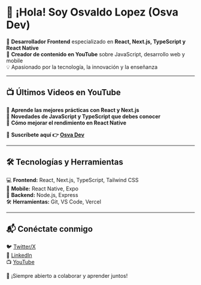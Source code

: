 # 👋 ¡Hola! Soy Osvaldo Lopez (Osva Dev)  

🚀 **Desarrollador Frontend** especializado en **React, Next.js, TypeScript y React Native**  
🎥 **Creador de contenido en YouTube** sobre JavaScript, desarrollo web y mobile  
💡 Apasionado por la tecnología, la innovación y la enseñanza  

---

## 📺 Últimos Videos en YouTube  
📌 **Aprende las mejores prácticas con React y Next.js**  
📌 **Novedades de JavaScript y TypeScript que debes conocer**  
📌 **Cómo mejorar el rendimiento en React Native**  

📢 **Suscríbete aquí 👉 [Osva Dev](https://www.youtube.com/@osvadev)**  

---

## 🛠️ Tecnologías y Herramientas  
💻 **Frontend:** React, Next.js, TypeScript, Tailwind CSS  
📱 **Mobile:** React Native, Expo  
🚀 **Backend:** Node.js, Express  
🛠️ **Herramientas:** Git, VS Code, Vercel  

---

## 📬 Conéctate conmigo  
🐦 [Twitter/X](https://x.com/OsvaDev)  
💼 [LinkedIn](https://linkedin.com/in/osvadev)  
📺 [YouTube](https://www.youtube.com/@osvadev)  

🙌 ¡Siempre abierto a colaborar y aprender juntos! 
